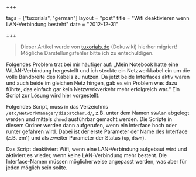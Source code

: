 +++

tags = ["tuxorials", "german"]
layout = "post"
title = "Wifi deaktivieren wenn LAN-Verbindung besteht"
date = "2012-12-31"

+++

>
> Dieser Artikel wurde von [tuxorials.de](http://tuxorials.de) (Dokuwiki) hierher migriert!
> Mögliche Darstellungsfehler bitte ich zu entschuldigen.
>


Folgendes Problem trat bei mir häufiger auf: „Mein Notebook hatte eine
WLAN-Verbindung hergestellt und ich steckte ein Netzwerkkabel ein um die
volle Bandbreite des Kabels zu nutzen. Da jetzt beide Interfaces aktiv
waren und auch beide im gleichen Netz hingen, gab es ein Problem was
dazu führte, das einfach gar kein Netzwerkverkehr mehr erfolgreich war.“
Ein Script zur Lösung wird hier vorgestellt.

Folgendes Script, muss in das Verzeichnis
`/etc/NetworkManager/dispatcher.d/`, z.B. unter dem Namen `99wlan`
abgelegt werden und mittels `chmod` ausführbar gemacht werden. Die
Scripte in diesem Ordner werden dann aufgerufen, wenn ein Interface hoch
oder runter gefahren wird. Dabei ist der erste Parameter der Name des
Interface (z.B. em1) und als zweiter Parameter der Status (`up`,
`down`).

Das Script deaktiviert Wifi, wenn eine LAN-Verbindung aufgebaut wird und
aktiviert es wieder, wenn keine LAN-Verbindung mehr besteht. Die
Interface-Namen müssen möglicherweise angepasst werden, was aber für
jeden möglich sein sollte.
